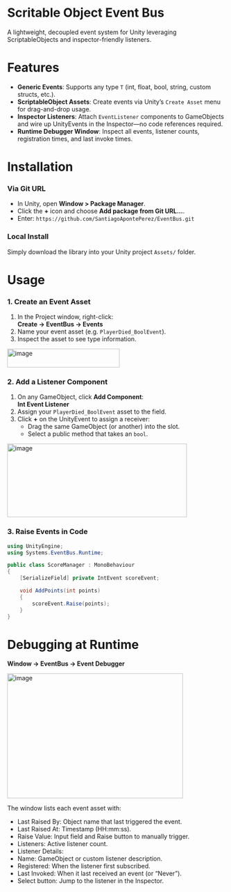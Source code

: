 # Scritable Object Event Bus

A lightweight, decoupled event system for Unity leveraging ScriptableObjects and inspector-friendly listeners.

# Features
- **Generic Events**: Supports any type `T` (int, float, bool, string, custom structs, etc.).
- **ScriptableObject Assets**: Create events via Unity’s `Create Asset` menu for drag-and-drop usage.
- **Inspector Listeners**: Attach `EventListener` components to GameObjects and wire up UnityEvents in the Inspector—no code references required.
- **Runtime Debugger Window**: Inspect all events, listener counts, registration times, and last invoke times.

# Installation

### Via Git URL

   - In Unity, open **Window > Package Manager**.
   - Click the **+** icon and choose **Add package from Git URL...**.
   - Enter: `https://github.com/SantiagoApontePerez/EventBus.git`

### Local Install

Simply download the library into your Unity project `Assets/` folder.

# Usage

### 1. Create an Event Asset

1. In the Project window, right-click:  
   **Create → EventBus → Events**  
2. Name your event asset (e.g. `PlayerDied_BoolEvent`).  
3. Inspect the asset to see type information.

<img width="259" height="43" alt="image" src="https://github.com/user-attachments/assets/905ea447-e98f-4ce5-b3d2-3a0b21c40e1b" />

### 2. Add a Listener Component

1. On any GameObject, click **Add Component**:  
   **Int Event Listener**  
2. Assign your `PlayerDied_BoolEvent` asset to the field.  
3. Click **+** on the UnityEvent to assign a receiver:  
   - Drag the same GameObject (or another) into the slot.  
   - Select a public method that takes an `bool`.

<img width="414" height="169" alt="image" src="https://github.com/user-attachments/assets/b4c8cd97-9327-4a89-ab26-7f74c8a23873" />

### 3. Raise Events in Code

```csharp
using UnityEngine;
using Systems.EventBus.Runtime;

public class ScoreManager : MonoBehaviour
{
    [SerializeField] private IntEvent scoreEvent;

    void AddPoints(int points)
    {
        scoreEvent.Raise(points);
    }
}
```
# Debugging at Runtime

**Window → EventBus → Event Debugger**

<img width="405" height="287" alt="image" src="https://github.com/user-attachments/assets/fde3ac7e-8af3-4aa0-9559-51871beaa528" />

The window lists each event asset with:

- Last Raised By: Object name that last triggered the event.
- Last Raised At: Timestamp (HH:mm:ss).
- Raise Value: Input field and Raise button to manually trigger.
- Listeners: Active listener count.
- Listener Details:
- Name: GameObject or custom listener description.
- Registered: When the listener first subscribed.
- Last Invoked: When it last received an event (or “Never”).
- Select button: Jump to the listener in the Inspector.
